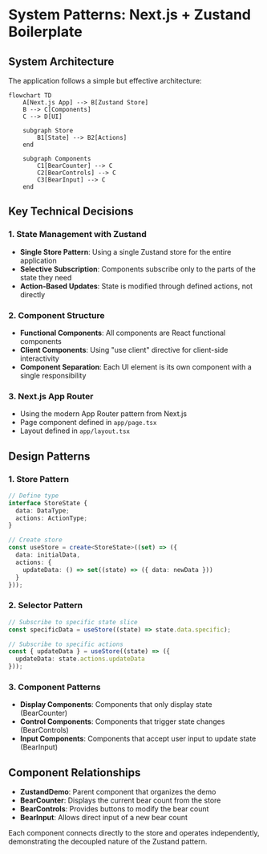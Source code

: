 # System Patterns: Next.js + Zustand Boilerplate

## System Architecture
The application follows a simple but effective architecture:

```mermaid
flowchart TD
    A[Next.js App] --> B[Zustand Store]
    B --> C[Components]
    C --> D[UI]
    
    subgraph Store
        B1[State] --> B2[Actions]
    end
    
    subgraph Components
        C1[BearCounter] --> C
        C2[BearControls] --> C
        C3[BearInput] --> C
    end
```

## Key Technical Decisions

### 1. State Management with Zustand
- **Single Store Pattern**: Using a single Zustand store for the entire application
- **Selective Subscription**: Components subscribe only to the parts of the state they need
- **Action-Based Updates**: State is modified through defined actions, not directly

### 2. Component Structure
- **Functional Components**: All components are React functional components
- **Client Components**: Using "use client" directive for client-side interactivity
- **Component Separation**: Each UI element is its own component with a single responsibility

### 3. Next.js App Router
- Using the modern App Router pattern from Next.js
- Page component defined in `app/page.tsx`
- Layout defined in `app/layout.tsx`

## Design Patterns

### 1. Store Pattern
```typescript
// Define type
interface StoreState {
  data: DataType;
  actions: ActionType;
}

// Create store
const useStore = create<StoreState>((set) => ({
  data: initialData,
  actions: {
    updateData: () => set((state) => ({ data: newData }))
  }
}));
```

### 2. Selector Pattern
```typescript
// Subscribe to specific state slice
const specificData = useStore((state) => state.data.specific);

// Subscribe to specific actions
const { updateData } = useStore((state) => ({
  updateData: state.actions.updateData
}));
```

### 3. Component Patterns
- **Display Components**: Components that only display state (BearCounter)
- **Control Components**: Components that trigger state changes (BearControls)
- **Input Components**: Components that accept user input to update state (BearInput)

## Component Relationships
- **ZustandDemo**: Parent component that organizes the demo
- **BearCounter**: Displays the current bear count from the store
- **BearControls**: Provides buttons to modify the bear count
- **BearInput**: Allows direct input of a new bear count

Each component connects directly to the store and operates independently, demonstrating the decoupled nature of the Zustand pattern.

